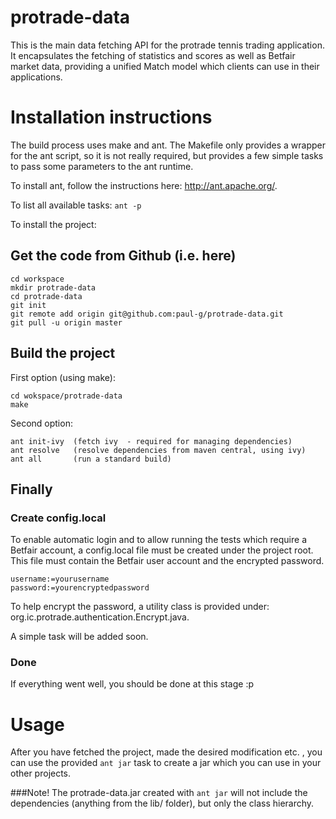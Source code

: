protrade-data
=========

This is the main data fetching API for the protrade tennis trading application. It encapsulates the fetching of statistics and scores as well as Betfair market data, providing a unified Match model which clients can use in their applications.

# Installation instructions

The build process uses make and ant.
The Makefile only provides a wrapper for the ant script, so it is not really required, but provides a few simple tasks to pass some parameters to the ant runtime.

To install ant, follow the instructions here: http://ant.apache.org/.

To list all available tasks:
`ant -p` 

To install the project:

## Get the code from Github (i.e. here)

```
cd workspace
mkdir protrade-data
cd protrade-data
git init
git remote add origin git@github.com:paul-g/protrade-data.git
git pull -u origin master
```

## Build the project

First option (using make):

```
cd wokspace/protrade-data
make
```

Second option:

```
ant init-ivy  (fetch ivy  - required for managing dependencies)
ant resolve   (resolve dependencies from maven central, using ivy)
ant all       (run a standard build)
```

## Finally

### Create config.local

To enable automatic login and to allow running the tests which require a Betfair account, a config.local file must be created under the project root. This file must contain the Betfair user account and the encrypted password.

```
username:=yourusername
password:=yourencryptedpassword
```

To help encrypt the password, a utility class is provided under:  org.ic.protrade.authentication.Encrypt.java.

A simple task will be added soon.

### Done

If everything went well, you should be done at this stage :p

# Usage

After you have fetched the project, made the desired modification etc. , you can use the provided `ant jar` task to create a jar which you can use in your other projects. 

###Note!
The protrade-data.jar created with `ant jar` will not include the dependencies (anything from the lib/ folder), but only the class hierarchy.

